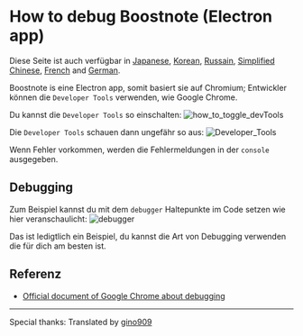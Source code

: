 # How to debug Boostnote (Electron app)
Diese Seite ist auch verfügbar in [Japanese](https://github.com/BoostIO/Boostnote/blob/master/docs/jp/build.md), [Korean](https://github.com/BoostIO/Boostnote/blob/master/docs/ko/build.md), [Russain](https://github.com/BoostIO/Boostnote/blob/master/docs/ru/build.md), [Simplified Chinese](https://github.com/BoostIO/Boostnote/blob/master/docs/zh_CN/build.md), [French](https://github.com/BoostIO/Boostnote/blob/master/docs/fr/build.md) and [German](https://github.com/BoostIO/Boostnote/blob/master/docs/de/build.md).

Boostnote is eine Electron app, somit basiert sie auf Chromium; Entwickler können die `Developer Tools` verwenden, wie Google Chrome.

Du kannst die `Developer Tools` so einschalten:
![how_to_toggle_devTools](https://cloud.githubusercontent.com/assets/11307908/24343585/162187e2-127c-11e7-9c01-23578db03ecf.png)

Die `Developer Tools` schauen dann ungefähr so aus:
![Developer_Tools](https://cloud.githubusercontent.com/assets/11307908/24343545/eff9f3a6-127b-11e7-94cf-cb67bfda634a.png)

Wenn Fehler vorkommen, werden die Fehlermeldungen in der `console` ausgegeben.

## Debugging
Zum Beispiel kannst du mit dem `debugger` Haltepunkte im Code setzen wie hier veranschaulicht:
![debugger](https://cloud.githubusercontent.com/assets/11307908/24343879/9459efea-127d-11e7-9943-f60bf7f66d4a.png)

Das ist ledigtlich ein Beispiel, du kannst die Art von Debugging verwenden die für dich am besten ist.

## Referenz
* [Official document of Google Chrome about debugging](https://developer.chrome.com/devtools)

---

Special thanks: Translated by [gino909](https://github.com/gino909)
